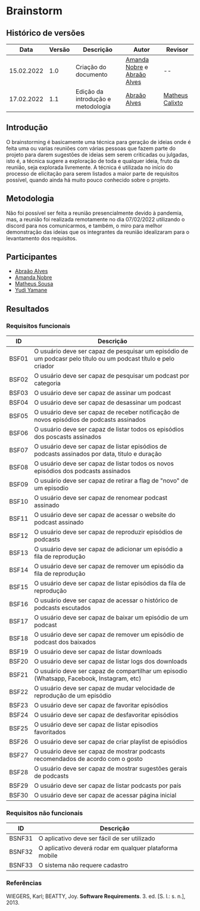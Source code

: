 # Brainstorm

## Histórico de versões

| Data       | Versão | Descrição                          | Autor                      | Revisor |
| ---------- | ------ | ---------------------------------- | -------------------------- | ------- |
| 15.02.2022 | 1.0    | Criação do documento               | [Amanda Nobre](https://github.com/AmandaNbr) e [Abraão Alves](https://github.com/Abraao1231) | --      |
| 17.02.2022 | 1.1    | Edição da introdução e metodologia | [Abraão Alves](https://github.com/Abraao1231) | [Matheus Calixto](https://github.com/matheuscvp) |

## Introdução

O brainstorming é basicamente uma técnica para geração de ideias onde é feita uma ou varias reuniões com várias pessoas que fazem parte do projeto para darem sugestões de ideias sem serem criticadas ou julgadas, isto é, a técnica sugere a exploração de toda e qualquer ideia, fruto da reunião, seja explorada livremente. A técnica é utilizada no início do processo de elicitação para serem listados a maior parte de requisitos possível, quando ainda há muito pouco conhecido sobre o projeto.

## Metodologia

Não foi possível ser feita a reunião presencialmente devido à pandemia, mas, a reunião foi realizada remotamente no dia 07/02/2022 utilizando o discord para nos comunicarmos, e também, o miro para melhor demonstração das ideias que os integrantes da reunião idealizaram para o levantamento dos requisitos.

## Participantes
- [Abraão Alves](https://github.com/Abraao1231) 
- [Amanda Nobre](https://github.com/AmandaNbr)
- [Matheus Sousa](https://github.com/gatotabaco)
- [Yudi Yamane](https://github.com/yudi-azvd)

## Resultados

### Requisitos funcionais

| ID    | Descrição                                                                                                       |
| ----- | --------------------------------------------------------------------------------------------------------------- |
| BSF01 | O usuário deve ser capaz de pesquisar um episódio de um podcasr pelo título ou um podcast título e pelo criador |
| BSF02 | O usuário deve ser capaz de pesquisar um podcast por categoria                                                  |
| BSF03 | O usuário deve ser capaz de assinar um podcast                                                                  |
| BSF04 | O usuário deve ser capaz de desassinar um podcast                                                               |
| BSF05 | O usuário deve ser capaz de receber notificação de novos episódios de podcasts assinados                        |
| BSF06 | O usuário deve ser capaz de listar todos os episódios dos poscasts assinados                                    |
| BSF07 | O usuário deve ser capaz de listar episódios de podcasts assinados por data, titulo e duração                   |
| BSF08 | O usuário deve ser capaz de listar todos os novos episódios dos podcasts assinados                              |
| BSF09 | O usuário deve ser capaz de retirar a flag de "novo" de um episodio                                             |
| BSF10 | O usuário deve ser capaz de renomear podcast assinado                                                           |
| BSF11 | O usuário deve ser capaz de acessar o website do podcast assinado                                               |
| BSF12 | O usuário deve ser capaz de reproduzir episódios de podcasts                                                    |
| BSF13 | O usuário deve ser capaz de adicionar um episódio a fila de reprodução                                          |
| BSF14 | O usuário deve ser capaz de remover um episódio da fila de reprodução                                           |
| BSF15 | O usuário deve ser capaz de listar episódios da fila de reprodução                                              |
| BSF16 | O usuário deve ser capaz de acessar o histórico de podcasts escutados                                           |
| BSF17 | O usuário deve ser capaz de baixar um episódio de um podcast                                                    |
| BSF18 | O usuário deve ser capaz de remover um episódio de podcast dos baixados                                         |
| BSF19 | O usuário deve ser capaz de listar downloads                                                                    |
| BSF20 | O usuário deve ser capaz de listar logs dos downloads                                                           |
| BSF21 | O usuário deve ser capaz de compartilhar um episodio (Whatsapp, Facebook, Instagram, etc)                       |
| BSF22 | O usuário deve ser capaz de mudar velocidade de reprodução de um episódio                                       |
| BSF23 | O usuário deve ser capaz de favoritar episódios                                                                 |
| BSF24 | O usuário deve ser capaz de desfavoritar episódios                                                              |
| BSF25 | O usuário deve ser capaz de listar episodios favoritados                                                        |
| BSF26 | O usuário deve ser capaz de criar playlist de episódios                                                         |
| BSF27 | O usuário deve ser capaz de mostrar podcasts recomendados de acordo com o gosto                                 |
| BSF28 | O usuário deve ser capaz de mostrar sugestões gerais de podcasts                                                |
| BSF29 | O usuário deve ser capaz de listar podcasts por país                                                            |
| BSF30 | O usuário deve ser capaz de acessar página inicial                                                              |

### Requisitos não funcionais

|   ID   | Descrição              | 
|--------|------------------------|
|  BSNF31  | O aplicativo deve ser fácil de ser utilizado |
|  BSNF32  | O aplicativo deverá rodar em qualquer plataforma mobile |
|  BSNF33  | O sistema não requere cadastro |

### Referências

WIEGERS, Karl; BEATTY, Joy. **Software Requirements**. 3. ed. [S. l.: s. n.], 2013.